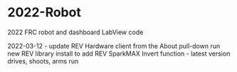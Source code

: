 # 2022-Robot
2022 FRC robot and dashboard LabView code

2022-03-12 -  update REV Hardware client from the About pull-down
              run new REV library install to add REV SparkMAX Invert function
           -  latest version drives, shoots, arms run
